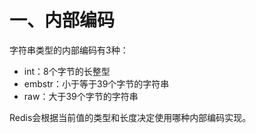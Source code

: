 # 一、内部编码

字符串类型的内部编码有3种：

- int：8个字节的长整型
- embstr：小于等于39个字节的字符串
- raw：大于39个字节的字符串

Redis会根据当前值的类型和长度决定使用哪种内部编码实现。

